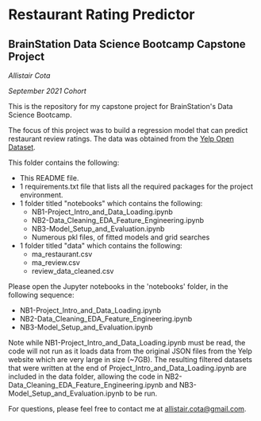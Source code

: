 # Restaurant Rating Predictor
## BrainStation Data Science Bootcamp Capstone Project
*Allistair Cota*

*September 2021 Cohort*


This is the repository for my capstone project for BrainStation's Data Science Bootcamp.

The focus of this project was to build a regression model that can predict restaurant review ratings. The data was obtained from the [Yelp Open Dataset](https://www.yelp.com/dataset).

This folder contains the following:

- This README file.
- 1 requirements.txt file that lists all the required packages for the project environment.
- 1 folder titled "notebooks" which contains the following:
  - NB1-Project_Intro_and_Data_Loading.ipynb
  - NB2-Data_Cleaning_EDA_Feature_Engineering.ipynb
  - NB3-Model_Setup_and_Evaluation.ipynb
  - Numerous pkl files, of fitted models and grid searches
- 1 folder titled "data" which contains the following:
    - ma_restaurant.csv
    - ma_review.csv
    - review_data_cleaned.csv

Please open the Jupyter notebooks in the 'notebooks' folder, in the following sequence:
- NB1-Project_Intro_and_Data_Loading.ipynb
- NB2-Data_Cleaning_EDA_Feature_Engineering.ipynb
- NB3-Model_Setup_and_Evaluation.ipynb

Note while NB1-Project_Intro_and_Data_Loading.ipynb must be read, the code will not run as it loads data from the original JSON files from the Yelp website which are very large in size (~7GB). The resulting filtered datasets that were written at the end of Project_Intro_and_Data_Loading.ipynb are included in the data folder, allowing the code in NB2-Data_Cleaning_EDA_Feature_Engineering.ipynb and NB3-Model_Setup_and_Evaluation.ipynb to be run.

For questions, please feel free to contact me at allistair.cota@gmail.com.




